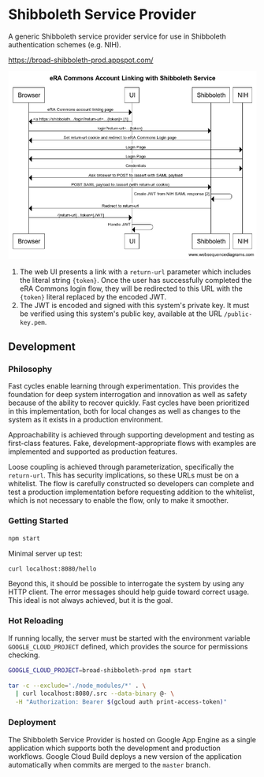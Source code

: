 # Shibboleth Service Provider

A generic Shibboleth service provider service for use in Shibboleth authentication schemes (e.g. NIH).

https://broad-shibboleth-prod.appspot.com/

![eRA Commons Account Linking Sequence Diagram](era-commons-flow.png)

<!--
title eRA Commons Account Linking with Shibboleth Service
Browser->UI: eRA Commons account linking page
UI->Browser: <a https://shibboleth.../login?return-url=...{token}> [1]
Browser->Shibboleth: login?return-url=...{token}
Shibboleth->Browser: Set return-url cookie and redirect to eRA Commons Login page
Browser->NIH: Login Page
NIH->Browser: Login Page
Browser->NIH: Credentials
NIH->Browser: Ask broswer to POST to /assert with SAML payload
Browser->Shibboleth: POST SAML payload to /assert (with return-url cookie)
Shibboleth->Shibboleth: Create JWT from NIH SAML response [2]
Shibboleth->Browser: Redirect to return-url
Browser->UI: /[return-url]...token=[JWT]
UI->UI: Handle JWT
-->

1. The web UI presents a link with a `return-url` parameter which includes the literal string `{token}`. Once the user has successfully completed the eRA Commons login flow, they will be redirected to this URL with the `{token}` literal replaced by the encoded JWT.
2. The JWT is encoded and signed with this system's private key. It must be verified using this system's public key, available at the URL `/public-key.pem`.

## Development

### Philosophy

Fast cycles enable learning through experimentation. This provides the foundation for deep system interrogation and innovation as well as safety because of the ability to recover quickly. Fast cycles have been prioritized in this implementation, both for local changes as well as changes to the system as it exists in a production environment.

Approachability is achieved through supporting development and testing as first-class features. Fake, development-appropriate flows with examples are implemented and supported as production features.

Loose coupling is achieved through parameterization, specifically the `return-url`. This has security implications, so these URLs must be on a whitelist. The flow is carefully constructed so developers can complete and test a production implementation before requesting addition to the whitelist, which is not necessary to enable the flow, only to make it smoother.

### Getting Started

```bash
npm start
```

Minimal server up test:

```bash
curl localhost:8080/hello
```

Beyond this, it should be possible to interrogate the system by using any HTTP client. The error messages should help guide toward correct usage. This ideal is not always achieved, but it is the goal.

### Hot Reloading

If running locally, the server must be started with the environment variable `GOOGLE_CLOUD_PROJECT` defined, which provides the source for permissions checking.

```bash
GOOGLE_CLOUD_PROJECT=broad-shibboleth-prod npm start
```

```bash
tar -c --exclude='./node_modules/*' . \
  | curl localhost:8080/.src --data-binary @- \
  -H "Authorization: Bearer $(gcloud auth print-access-token)"
```

### Deployment

The Shibboleth Service Provider is hosted on Google App Engine as a single application which supports both the development and production workflows.
Google Cloud Build deploys a new version of the application automatically when commits are merged to the `master` branch. 
